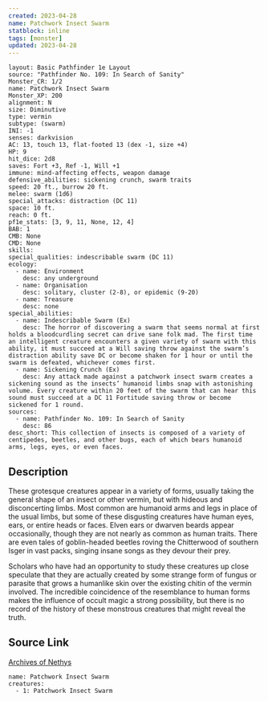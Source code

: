 ```yaml
---
created: 2023-04-28
name: Patchwork Insect Swarm
statblock: inline
tags: [monster]
updated: 2023-04-28
---
```

```statblock
layout: Basic Pathfinder 1e Layout
source: "Pathfinder No. 109: In Search of Sanity"
Monster_CR: 1/2
name: Patchwork Insect Swarm
Monster_XP: 200
alignment: N
size: Diminutive
type: vermin
subtype: (swarm)
INI: -1
senses: darkvision
AC: 13, touch 13, flat-footed 13 (dex -1, size +4)
HP: 9
hit_dice: 2d8
saves: Fort +3, Ref -1, Will +1
immune: mind-affecting effects, weapon damage
defensive_abilities: sickening crunch, swarm traits
speed: 20 ft., burrow 20 ft.
melee: swarm (1d6)
special_attacks: distraction (DC 11)
space: 10 ft.
reach: 0 ft.
pf1e_stats: [3, 9, 11, None, 12, 4]
BAB: 1
CMB: None
CMD: None
skills: 
special_qualities: indescribable swarm (DC 11)
ecology:
  - name: Environment
    desc: any underground
  - name: Organisation
    desc: solitary, cluster (2-8), or epidemic (9-20)
  - name: Treasure
    desc: none
special_abilities:
  - name: Indescribable Swarm (Ex)
    desc: The horror of discovering a swarm that seems normal at first holds a bloodcurdling secret can drive sane folk mad. The first time an intelligent creature encounters a given variety of swarm with this ability, it must succeed at a Will saving throw against the swarm’s distraction ability save DC or become shaken for 1 hour or until the swarm is defeated, whichever comes first.
  - name: Sickening Crunch (Ex)
    desc: Any attack made against a patchwork insect swarm creates a sickening sound as the insects’ humanoid limbs snap with astonishing volume. Every creature within 20 feet of the swarm that can hear this sound must succeed at a DC 11 Fortitude saving throw or become sickened for 1 round.
sources:
  - name: Pathfinder No. 109: In Search of Sanity
    desc: 86
desc_short: This collection of insects is composed of a variety of centipedes, beetles, and other bugs, each of which bears humanoid arms, legs, eyes, or even faces.
```
## Description
These grotesque creatures appear in a variety of forms, usually taking the general shape of an insect or other vermin, but with hideous and disconcerting limbs. Most common are humanoid arms and legs in place of the usual limbs, but some of these disgusting creatures have human eyes, ears, or entire heads or faces. Elven ears or dwarven beards appear occasionally, though they are not nearly as common as human traits. There are even tales of goblin-headed beetles roving the Chitterwood of southern Isger in vast packs, singing insane songs as they devour their prey.

Scholars who have had an opportunity to study these creatures up close speculate that they are actually created by some strange form of fungus or parasite that grows a humanlike skin over the existing chitin of the vermin involved. The incredible coincidence of the resemblance to human forms makes the influence of occult magic a strong possibility, but there is no record of the history of these monstrous creatures that might reveal the truth.
## Source Link
[Archives of Nethys](https://aonprd.com/MonsterDisplay.aspx?ItemName=Patchwork%20Insect%20Swarm)
```encounter-table
name: Patchwork Insect Swarm
creatures:
  - 1: Patchwork Insect Swarm
```
